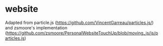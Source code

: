 # website
Adapted from particle.js (https://github.com/VincentGarreau/particles.js/) and zsmoore's implementation (https://github.com/zsmoore/PersonalWebsiteTouchUp/blob/moving_js/js/particles.js)
